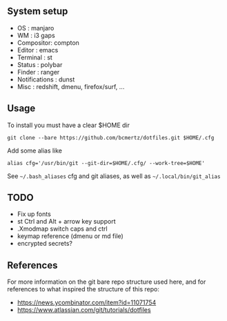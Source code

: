 ## System setup

- OS : manjaro
- WM : i3 gaps
- Compositor: compton
- Editor : emacs
- Terminal : st
- Status : polybar
- Finder : ranger
- Notifications : dunst
- Misc : redshift, dmenu, firefox/surf, ...

## Usage

To install you must have a clear $HOME dir
```
git clone --bare https://github.com/bcmertz/dotfiles.git $HOME/.cfg
```

Add some alias like

```
alias cfg='/usr/bin/git --git-dir=$HOME/.cfg/ --work-tree=$HOME'
```

See `~/.bash_aliases` cfg and git aliases, as well as `~/.local/bin/git_alias`

## TODO
- Fix up fonts
- st Ctrl and Alt + arrow key support
- .Xmodmap switch caps and ctrl
- keymap reference (dmenu or md file)
- encrypted secrets?

## References

For more information on the git bare repo structure used here, and for references to what inspired the structure of this repo:

- https://news.ycombinator.com/item?id=11071754
- https://www.atlassian.com/git/tutorials/dotfiles

